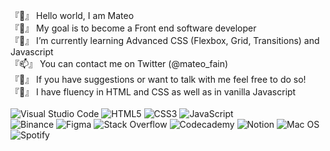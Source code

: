 『👋』 Hello world, I am Mateo <br />
『👀』 My goal is to become a Front end software developer <br />
『🌱』 I’m currently learning Advanced CSS (Flexbox, Grid, Transitions) and Javascript <br />
『📫』 You can contact me on Twitter (@mateo_fain) <br />
『💬』 If you have suggestions or want to talk with me feel free to do so! <br />
『💾』 I have fluency in HTML and CSS as well as in vanilla Javascript <br /> <br />
 ![Visual Studio Code](https://img.shields.io/badge/Visual%20Studio%20Code-0078d7.svg?style=for-the-badge&logo=visual-studio-code&logoColor=white) ![HTML5](https://img.shields.io/badge/html5-%23E34F26.svg?style=for-the-badge&logo=html5&logoColor=white) ![CSS3](https://img.shields.io/badge/css3-%231572B6.svg?style=for-the-badge&logo=css3&logoColor=white) ![JavaScript](https://img.shields.io/badge/javascript-%23323330.svg?style=for-the-badge&logo=javascript&logoColor=%23F7DF1E) <br />
![Binance](https://img.shields.io/badge/Binance-FCD535?style=for-the-badge&logo=binance&logoColor=white) ![Figma](https://img.shields.io/badge/figma-%23F24E1E.svg?style=for-the-badge&logo=figma&logoColor=white) ![Stack Overflow](https://img.shields.io/badge/-Stackoverflow-FE7A16?style=for-the-badge&logo=stack-overflow&logoColor=white) ![Codecademy](https://img.shields.io/badge/Codecademy-FFF0E5?style=for-the-badge&logo=codecademy&logoColor=1F243A) ![Notion](https://img.shields.io/badge/Notion-%23000000.svg?style=for-the-badge&logo=notion&logoColor=white) ![Mac OS](https://img.shields.io/badge/mac%20os-000000?style=for-the-badge&logo=macos&logoColor=F0F0F0) ![Spotify](https://img.shields.io/badge/Spotify-1ED760?style=for-the-badge&logo=spotify&logoColor=white)
